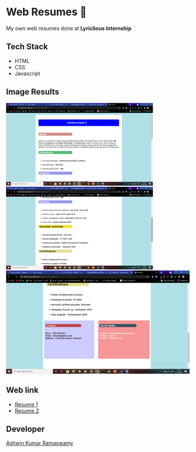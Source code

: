# Web Resumes 📝
My own web resumes done at **Lyriclious Internship**

## Tech Stack
- HTML
- CSS
- Javascript

## Image Results 

<img src="Output images/OP1.png" width="400px"> <img src="Output images/OP2.png" width="400px">
<img src="Output images/OP3.png"  width="500px">
 
## Web link 

- [Resume 1](https://webresumes.glitch.me/Resume%201/index.htm)
- [Resume 2](https://webresumes.glitch.me/Resume%202/)

## Developer

[Ashwin Kumar Ramaswamy](https://github.com/Ash515)


